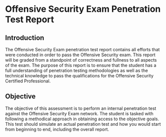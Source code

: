 # Offensive Security Exam Penetration Test Report

## Introduction

The Offensive Security Exam penetration test report contains all efforts that were conducted in order to pass the Offensive Security exam. This report will be graded from a standpoint of correctness and fullness to all aspects of the exam. The purpose of this report is to ensure that the student has a full understanding of penetration testing methodologies as well as the technical knowledge to pass the qualifications for the Offensive Security Certified Professional.

## Objective

The objective of this assessment is to perform an internal penetration test against the Offensive Security Exam network. The student is tasked with following a methodical approach in obtaining access to the objective goals. This test should simulate an actual penetration test and how you would start from beginning to end, including the overall report.

